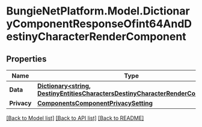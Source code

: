 # BungieNetPlatform.Model.DictionaryComponentResponseOfint64AndDestinyCharacterRenderComponent
## Properties

Name | Type | Description | Notes
------------ | ------------- | ------------- | -------------
**Data** | [**Dictionary&lt;string, DestinyEntitiesCharactersDestinyCharacterRenderComponent&gt;**](DestinyEntitiesCharactersDestinyCharacterRenderComponent.md) |  | [optional] 
**Privacy** | [**ComponentsComponentPrivacySetting**](ComponentsComponentPrivacySetting.md) |  | [optional] 

[[Back to Model list]](../README.md#documentation-for-models) [[Back to API list]](../README.md#documentation-for-api-endpoints) [[Back to README]](../README.md)

